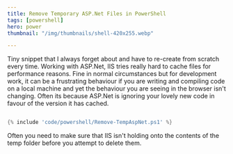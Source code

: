 ```yaml
---
title: Remove Temporary ASP.Net Files in PowerShell
tags: [powershell]
hero: power
thumbnail: "/img/thumbnails/shell-420x255.webp"

---
```


Tiny snippet that I always forget about and have to re-create from scratch every time. Working with ASP.Net, IIS tries really hard to
cache files for performance reasons. Fine in normal circumstances but for development work, it can be a frustrating behaviour if
you are writing and compiling code on a local machine and yet the behaviour you are seeing in the browser isn't changing. Often its
because ASP.Net is ignoring your lovely new code in favour of the version it has cached.

```powershell

{% include 'code/powershell/Remove-TempAspNet.ps1' %}

```

Often you need to make sure that IIS isn't holding onto the contents of the temp folder before you attempt to delete them.
